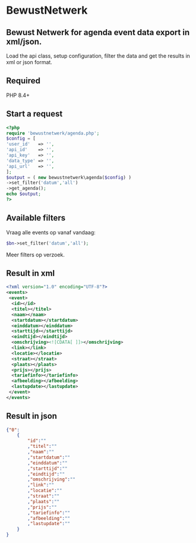BewustNetwerk
============

## Bewust Netwerk for agenda event data export in xml/json.

Load the api class, setup configuration, filter the data and get the results in xml or json format.

## Required
PHP 8.4+

## Start a request
```php
<?php
require 'bewustnetwerk/agenda.php';
$config = [
'user_id'   => '',
'api_id'    => '',
'api_key'   => '',
'data_type' => '',
'api_url'   => '',
];
$output = ( new bewustnetwerk\agenda($config) )
->set_filter('datum','all')
->get_agenda();
echo $output;
?>
```

## Available filters
Vraag alle events op vanaf vandaag:
```php
$bn->set_filter('datum','all');
```
Meer filters op verzoek.

## Result in xml

```xml
<?xml version="1.0" encoding="UTF-8"?>
<events>
 <event>
  <id></id>
  <titel></titel>
  <naam></naam>
  <startdatum></startdatum>
  <einddatum></einddatum>
  <starttijd></starttijd>
  <eindtijd></eindtijd>
  <omschrijving><![CDATA[ ]]></omschrijving>
  <link></link>
  <locatie></locatie>
  <straat></straat>
  <plaats></plaats>
  <prijs></prijs>
  <tariefinfo></tariefinfo>
  <afbeelding></afbeelding>
  <lastupdate></lastupdate>
 </event>
</events>
```

## Result in json

```json
{"0":
	{
		"id":""
		,"titel":""
		,"naam":""
		,"startdatum":""
		,"einddatum":""
		,"starttijd":""
		,"eindtijd":""
		,"omschrijving":""
		,"link":""
		,"locatie":""
		,"straat":""
		,"plaats":""
		,"prijs":""
		,"tariefinfo":""
		,"afbeelding":""
		,"lastupdate":""
	}
}
```
